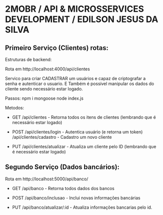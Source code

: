 # 2MOBR / API & MICROSSERVICES DEVELOPMENT / EDILSON JESUS DA SILVA

## Primeiro Serviço (Clientes) rotas:

Estruturas de backend:

Rota em http://localhost:4000/api/clientes

Servico para criar CADASTRAR um usuários e capaz de criptografar a senha e autenticar o usuario. E Também é possível manipular os dados do cliente sendo necessário estar logado. 

Passos:
npm i mongoose
node index.js 

Metodos: 

- GET
/api/clientes - Retorna todos os itens de clientes (lembrando que é necessário estar logado)

- POST
/api/clientes/login - Autentica usuário (e retorna um token)
/api/clientes/cadastro - Cadastro um novo cliente 

- PUT
/api/clientes/atualizar - Atualiza um cliente pelo ID (lembrando que é necessário estar logado)


## Segundo Serviço (Dados bancários):
Rota em http://localhost:5000/api/banco/

- GET
/api/banco - Retorna todos dados dos bancos

- POST
/api/banco/inclusao - Inclui novas informações bancárias

- PUT
/api/banco/atualizar/:id - Atualiza informações bancarias pelo id.
